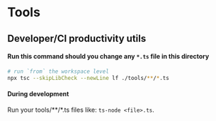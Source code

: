 # Tools

## Developer/CI productivity utils

#### Run this command should you change any `*.ts` file in this directory

```bash
# run `from` the workspace level
npx tsc --skipLibCheck --newLine lf ./tools/**/*.ts
```

#### During development

Run your tools/\*\*/\*.ts files like: `ts-node <file>.ts`.
